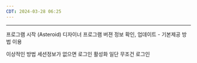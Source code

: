 ```yaml
---
CDT: 2024-03-28 06:25
---
```

---
프로그램 시작 (Asteroid)
디자이너 프로그램 버젼 정보 확인, 업데이트 - 기본제공 방법 이용

이상적인 방법 세션정보가 없으면 로그인 활성화
일단 무조건 로그인


